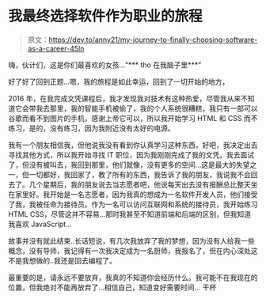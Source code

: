 # 我最终选择软件作为职业的旅程

> 原文：<https://dev.to/anny21/my-journey-to-finally-choosing-software-as-a-career-45ln>

嗨，伙计们，这是你们最喜欢的女孩...“*** tho 在我脑子里***”

好了好了回到正题...嗯，我的旅程是如此幸运，回到了一切开始的地方，

2016 年，在我完成文凭课程后，我才发现我对技术有这种热爱，尽管我从来不知道它会带我去那里，我的智能手机被偷了，我的个人系统很糟糕，我只有一部可以谷歌而看不到图片的手机，感谢上帝它可以，所以我开始学习 HTML 和 CSS 而不练习，是的，没有练习，因为我附近没有太好的电源。

我有一个朋友相信我，但他说我没有看到你认真学习这种东西，好吧，我决定出去寻找其他方式，所以我开始寻找 IT 职位，因为我刚刚完成了我的文凭。我去面试了，但没有被叫去，我回到那里，他们就像，没有更多的空间...这是最大的失望之一，但一切都好，我回家了，教了所有的东西，我告诉了我的朋友，我说我不会回去了。几个星期后，我的朋友说去当志愿者吧，他说每天出去没有报酬总比整天坐在家里好。我开始是一名志愿者，因为我真的想成为一名软件开发人员，他们接受了我，我被任命为接待员。作为一名可以访问互联网和系统的接待员，我开始练习 HTML CSS，尽管这并不容易...那时我甚至不知道前端和后端的区别，但我知道我喜欢 JavaScript...

故事并没有就此结束..长话短说，有几次我放弃了我的梦想，因为没有人给我一些概念，没有导师，我记得有一次我决定成为一名厨师，我报名了，但在内心深处这不是我想做的..我还是回去编程了。

最重要的是，请永远不要放弃，我真的不知道你会经历什么。我可能不在我现在的位置，但我绝对不能再放弃了...相信自己，知道变好需要时间...
干杯